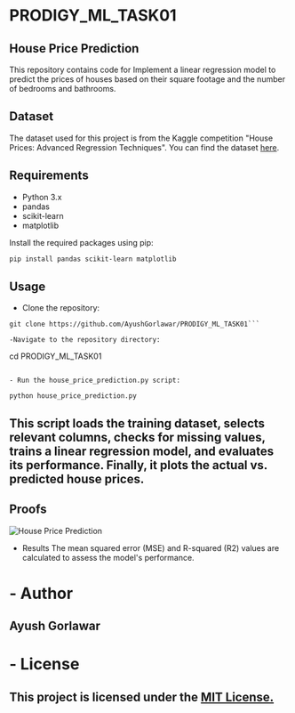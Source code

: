 # PRODIGY_ML_TASK01
## House Price Prediction

This repository contains code for Implement a linear regression model to predict the prices of houses based on their square footage and the number of bedrooms and bathrooms.

## Dataset
The dataset used for this project is from the Kaggle competition "House Prices: Advanced Regression Techniques". You can find the dataset [here](<https://www.kaggle.com/c/house-prices-advanced-regression-techniques/data>).

## Requirements
- Python 3.x
- pandas
- scikit-learn
- matplotlib

Install the required packages using pip:

```bash
pip install pandas scikit-learn matplotlib
```
## Usage
- Clone the repository:
```
git clone https://github.com/AyushGorlawar/PRODIGY_ML_TASK01```

-Navigate to the repository directory:
```
cd PRODIGY_ML_TASK01
```

- Run the house_price_prediction.py script:

python house_price_prediction.py
```
## This script loads the training dataset, selects relevant columns, checks for missing values, trains a linear regression model, and evaluates its performance. Finally, it plots the actual vs. predicted house prices.
## Proofs 
![House Price Prediction](https://cdn.discordapp.com/attachments/1165689177665450097/1248596323297656882/Figure_1.png?ex=66643d71&is=6662ebf1&hm=c6091f343aede9836d98891c0beec69f9f92620b73683c0c8f1db1fec7049453&)

- Results
The mean squared error (MSE) and R-squared (R2) values are calculated to assess the model's performance.

# - Author
## Ayush Gorlawar

# - License
 
## This project is licensed under the [MIT License.](<https://github.com/AyushGorlawar/PRODIGY_ML_TASK01/blob/main/LICENSE>)

